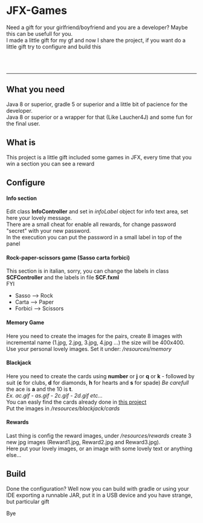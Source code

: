 # JFX-Games
Need a gift for your girlfriend/boyfriend and you are a developer? Maybe this can be usefull for you.<br>
I made a little gift for my gf and now I share the project, if you want do a little gift try to configure and build this

<br><br>
___

## What you need
Java 8 or superior, gradle 5 or superior and a little bit of pacience for the developer.<br>
Java 8 or superior or a wrapper for that (Like Laucher4J) and some fun for the final user.

## What is
This project is a little gift included some games in JFX, every time that you win a section you can see a reward

## Configure

#### Info section
Edit class **InfoController** and set in *infoLabel* object for info text area, set here your lovely message.<br>
There are a small cheat for enable all rewards, for change password "secret" with your new password.<br>
In the execution you can put the password in a small label in top of the panel

#### Rock-paper-scissors game (Sasso carta forbici)
This section is in italian, sorry, you can change the labels in class **SCFController** and the labels in file **SCF.fxml**<br>
FYI
- Sasso --> Rock
- Carta --> Paper
- Forbici --> Scissors

#### Memory Game
Here you need to create the images for the pairs, create 8 images with incremental name (1.jpg, 2.jpg, 3.jpg, 4.jpg ...) the size will be 400x400.<br>
Use your personal lovely images. Set it under: */resources/memory*

#### Blackjack
Here you need to create the cards using **number** or **j** or **q** or **k** - followed by suit (**c** for clubs, **d** for diamonds, **h** for hearts and **s** for spade) *Be carefull* the ace is **a** and the 10 is **t**.<br>
*Ex. ac.gif - as.gif - 2c.gif - 2d.gif  etc...*<br>
You can easly find the cards already done in [this project](https://github.com/NeelAPatel/Blackjack/tree/bf23ede5c81c3209d4cb3f70a94b90ebf6077bc2/Blackjack/Resources "NeelAPatel Blackjack")<br>
Put the images in */resources/blackjack/cards*<br>

#### Rewards
Last thing is config the reward images, under */resources/rewards* create 3 new jpg images (Reward1.jpg, Reward2.jpg and Reward3.jpg).<br>
Here put your lovely images, or an image with some lovely text or anything else...

## Build
Done the configuration? Well now you can build with gradle or using your IDE exporting a runnable JAR, put it in a USB device and you have strange, but particular gift

Bye

